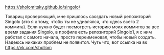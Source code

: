  https://sholomitsky.github.io/singolo/

Товарищ проверяющий, мне пришлось саоздать новый репозиторий Singolo (это я к тому, чтобы ты не удивлялся, что сдесь всего 2 коммита). Если нужно будет посмотреть историю моих коммитов за все время задания Singolo, в профиле есть репозиторий Singolo1, я с ним работал с самого начала, просто переименовал, чтобы новый создать. Надеюсь никаких проблем не появится. Чуть что, вот ссылка на вк https://vk.com/shollom

